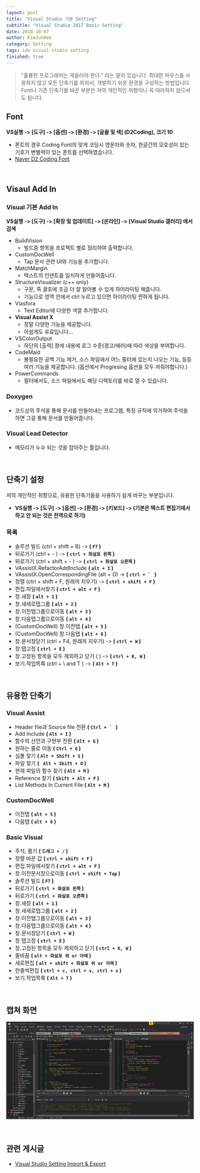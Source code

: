 ```yaml
---
layout: post
title: "Visual Studio 기본 Setting"
subtitle: "Visual Studio 2017 Basic Setting"
date: 2018-10-07
author: KimJunHee
category: Setting
tags: ide visual-studio setting
finished: true
---
```


> "훌륭한 프로그래머는 게을러야 한다." 라는 말이 있습니다. 최대한 마우스를 사용하지 않고 모든 단축기를 외워서, 개발하기 쉬운 환경을 구성하는 방법입니다. <br/>
Font나 기존 단축기를 바꾼 부분은 저의 개인적인 취향이니 꼭 따라하지 않으셔도 됩니다.

## Font

__VS실행 -> [도구] -> [옵션] -> [환경] -> [글꼴 및 색] (D2Coding), 크기 10__

* 폰트의 경우 Coding Font의 맞게 코딩시 영문자와 숫자, 한글간의 모호성이 있는 기호가 변별력이 있는 폰트를 선택하였습니다.
* [Naver D2 Coding Font](https://github.com/naver/d2codingfont)

<br/>

## Visaul Add In

### Visual 기본 Add In

__VS실행 -> [도구] -> [확장 및 업데이트] -> [온라인] -> [Visual Studio 갤러리] 에서 검색__

  * BuildVision
    * 빌드중 항목을 프로젝트 별로 정리하여 출력합니다.
  * CustomDocWell
    * Tap 문서 관련 UI와 기능을 추가합니다.
  * MatchMargin
    * 텍스트의 인덴트를 일치하게 만들어줍니다.
  * StructureVisualizer (c++ only)
    * 구문, 즉 괄호에 조금 더 잘 알아볼 수 있게 하이라이팅 해줍니다.
    * 기능으로 영역 안에서 ctrl 누르고 있으면 하이라이팅 찐하게 됩니다.
  * Viasfora
    * Text Editor에 다양한 색깔 추가합니다.
  * __Visual Assist X__
    * 정말 다양한 기능을 제공합니다.
    * 아쉽게도 유료입니다...
  * VSColorOutput
    * 하단의 [출력] 창에 내용에 로그 수준(경고/에러)에 따라 색상을 부여합니다.
  * CodeMaid
    * 불필요한 공백 기능 제거, 소스 파일에서 어느 필터에 있는지 나오는 기능, 등등 여러 기능을 제공합니다.  (옵션에서 Progresing 옵션을 모두 꺼줘야합니다.)
  * PowerCommands
    * 필터에서도, 소스 파일에서도 해당 디렉토리를 바로 열 수 있습니다.

### Doxygen

  * 코드상의 주석을 통해 문서를 만들어내는 프로그램, 특정 규칙에 의거하여 주석을 하면 그걸 통해 문서를 만들어줍니다.

### Visual Lead Detector

  * 메모리가 누수 되는 것을 잡아주는 툴입니다.


<br/>

## 단축기 설정

저의 개인적인 취향으로, 유용한 단축기들을 사용하기 쉽게 바꾸는 부분입니다.

  * __VS실행 -> [도구] -> [옵션] -> [환경] -> [키보드] -> (기본은 텍스트 편집기에서 하고 안 되는 것은 전역으로 하기)__

### 목록
 * 솔루션 빌드 (ctrl + shift + B) -> __( ```F7``` )__
 * 뒤로가기 (ctrl + - ) -> __( ```ctrl + 화살표 왼쪽``` )__
 * 뒤로가기 (ctrl + shift + - ) -> __( ```ctrl + 화살표 오른쪽``` )__
 * VAssistX.RefactorAddInclude __( ```alt + I``` )__
 * VAssistX.OpenCorrespondingFile (alt + O) ->  __( ```ctrl + ` ``` )__
 * 정렬 (ctrl + shift + F, 원래꺼 지우기) ->  __( ```ctrl + shift + F``` )__
 * 편집.파일에서찾기 __( ```ctrl + alt + F``` )__
 * 창.새창 __( ```alt + 1``` )__
 * 창.새세로탭그룹 __( ```alt + 2``` )__
 * 창.이전탭그룹으로이동 __( ```alt + 3``` )__
 * 창.다음탭그룹으로이동 __( ```alt + 4``` )__
 * (CustomDocWell) 창.이전탭 __( ```alt + 5``` )__
 * (CustomDocWell) 창.다음탭 __( ```alt + 6``` )__
 * 창.문서창닫기 (ctrl + F4, 원래꺼 지우기) ->  __( ```ctrl + W``` )__
 * 창.탭고정 __( ```ctrl + E``` )__
 * 창.고정된 항목을 모두 제외하고 닫기 ( ) -> __( ```ctrl + K, W``` )__
 * 보기.작업목록 (ctrl + \ and T ) -> __( ```Alt + T``` )__

<br/>

## 유용한 단축기

### Visual Assist

  * Header file과 Source file 전환 __( ```Ctrl + ` ``` )__
  * Add Include __( ```Alt + I``` )__
  * 함수의 선언과 구현부 전환 __( ```Alt + G``` )__
  * 원하는 줄로 이동  __( ```Ctrl + G``` )__
  * 심볼 찾기 __( ```Alt + Shift + S``` )__
  * 파일 찾기 __( ``` Alt + Shift + O``` )__
  * 현재 파일의 함수 찾기 __( ```Alt + M``` )__
  * Reference 찾기 __( ```Shift + Alt + F``` )__
  * List Methods In Current File __( ```Alt + M``` )__

### CustomDocWell

 * 이전탭 __( ```alt + 5``` )__
 * 다음탭 __( ```alt + 6``` )__

### Basic Visual

  * 주석, 풀기  __( ```드래그 + /``` )__
  * 정렬 바꾼 값 __( ```ctrl + shift + F``` )__
  * 편집.파일에서찾기 __( ```ctrl + alt + F``` )__
  * 창.이전문서창으로이동 __( ```ctrl + shift + Tap``` )__
  * 솔루션 빌드 __( ```F7``` )__
  * 뒤로가기 __( ```ctrl + 화살표 왼쪽``` )__
  * 뒤로가기 __( ```ctrl + 화살표 오른쪽``` )__
  * 창.새창 __( ```alt + 1``` )__
  * 창.새세로탭그룹 __( ```alt + 2``` )__
  * 창.이전탭그룹으로이동 __( ```alt + 3``` )__
  * 창.다음탭그룹으로이동 __( ```alt + 4``` )__
  * 창.문서창닫기  __( ```ctrl + W``` )__
  * 창.탭고정 __( ```ctrl + E``` )__
  * 창.고정된 항목을 모두 제외하고 닫기 __( ```ctrl + K, W``` )__
  * 줄바꿈 __( ```alt + 화살표 위 or 아래``` )__
  * 세로편집 __( ```alt + shift + 화살표 위 or 아래``` )__
  * 한줄씩편집 __( ```ctrl + c, ctrl + v, ctrl + x``` )__
  * 보기.작업목록 __( ```Alt + T``` )__

<br/>

## 캡쳐 화면

![visual setting](/img/ide/1/1.png)


<br/>

## 관련 게시글

* [Visual Studio Setting Import & Export](https://wnsgml972.github.io/setting/VisualStudio_Setting_Export.html)
